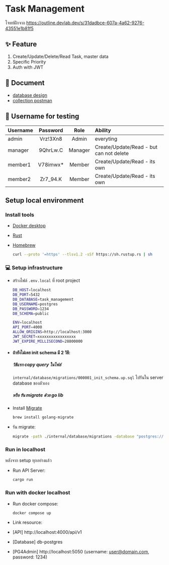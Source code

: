 # Task Management

โจทย์ฝึกจาก https://outline.devlab.dev/s/31dadbce-607a-4a62-9276-43551e1b81f5

## :sparkles: Feature

1. Create/Update/Delete/Read Task, master data
2. Specific Priority
3. Auth with JWT

## :notebook: Document

- [database design](https://dbdiagram.io/d/Task-Management-67078fc497a66db9a3831449)
- [collection postman](https://documenter.getpostman.com/view/6440353/2sAXxV6W24)

## :boy: Username for testing

| Username | Password |  Role   | Ability                                 |
|:---------|:--------:|:-------:|:----------------------------------------|
| admin    | Vrz!3Xn8 |  Admin  | everyting                               |
| manager  | 9QhrLw.C | Manager | Create/Update/Read - but can not delete |
| member1  | V78imwx* | Member  | Create/Update/Read - its own            |
| member2  | Zr7_94.K | Member  | Create/Update/Read - its own            |

## Setup local environment

### Install tools

- [Docker desktop](https://www.docker.com/products/docker-desktop)
- [Rust](https://www.rust-lang.org)
- [Homebrew](https://brew.sh/)

    ```bash
    curl --proto '=https' --tlsv1.2 -sSf https://sh.rustup.rs | sh
    ```

### :computer: Setup infrastructure

- สร้างไฟล์ `.env.local` ที่ root project

    ``` bash
    DB_HOST=localhost
    DB_PORT=5432
    DB_DATABASE=task_management
    DB_USERNAME=postgres
    DB_PASSWORD=1234
    DB_SCHEMA=public
    
    ENV=localhost
    API_PORT=4000
    ALLOW_ORIGINS=http://localhost:3000
    JWT_SECRET=xxxxxxxxxxxxxxxxx
    JWT_EXPIRE_MILLISECOND=28800000
    ```

- #### ถ้ายังไม่เคย init schema มี 2 วิธี:
  ##### วิธีแรก copy query ในไฟล์
  `internal/database/migrations/000001_init_schema.up.sql` ไปรันใน server database ของตัวเอง
  ##### หรือ รัน migrate ด้วย go lib
- Install [Migrate](https://github.com/golang-migrate/migrate/tree/master/cmd/migrate)

    ```bash
    brew install golang-migrate
    ```
- รัน migrate:

    ```bash
    migrate -path ./internal/database/migrations -database "postgres://${DB_USERNAME}:${DB_PASSWORD}@${DB_HOST}:${DB_PORT}/${DB_DATABASE}?sslmode=disable&search_path=${DB_SCHEMA}" up
    ```

### Run in localhost

หลังจาก setup ทุกอย่างแล้ว

- Run API Server:

    ```bash
    cargo run
    ```

### Run with docker localhost

- Run docker compose:

    ```bash
    docker compose up
    ```
- Link resource:
- [API] http://localhost:4000/api/v1
- [Database] db-postgres
- [PG4Admin] http://localhost:5050 (username: user@domain.com, password: 1234)